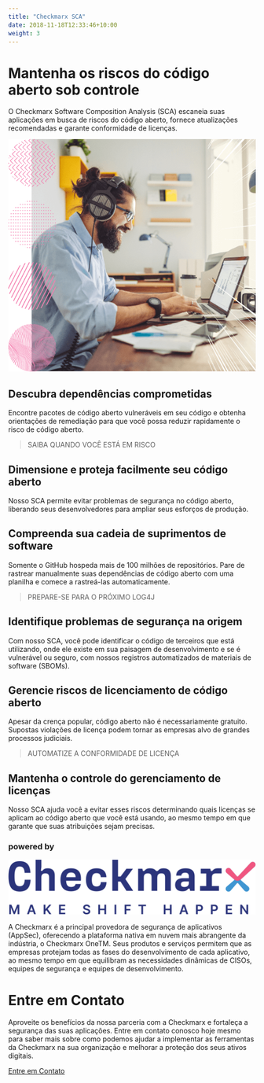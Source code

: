 ```yaml
---
title: "Checkmarx SCA"
date: 2018-11-18T12:33:46+10:00
weight: 3
---
```


# Mantenha os riscos do código aberto sob controle
O Checkmarx Software Composition Analysis (SCA) escaneia suas aplicações em busca de riscos do código aberto, fornece atualizações recomendadas e garante conformidade de licenças.

![Accounting Services](/images/SCA-Image1.png)

## Descubra dependências comprometidas
Encontre pacotes de código aberto vulneráveis em seu código e obtenha orientações de remediação para que você possa reduzir rapidamente o risco de código aberto.

> SAIBA QUANDO VOCÊ ESTÁ EM RISCO

## Dimensione e proteja facilmente seu código aberto
Nosso SCA permite evitar problemas de segurança no código aberto, liberando seus desenvolvedores para ampliar seus esforços de produção.

## Compreenda sua cadeia de suprimentos de software
Somente o GitHub hospeda mais de 100 milhões de repositórios. Pare de rastrear manualmente suas dependências de código aberto com uma planilha e comece a rastreá-las automaticamente.

> PREPARE-SE PARA O PRÓXIMO LOG4J

## Identifique problemas de segurança na origem
Com nosso SCA, você pode identificar o código de terceiros que está utilizando, onde ele existe em sua paisagem de desenvolvimento e se é vulnerável ou seguro, com nossos registros automatizados de materiais de software (SBOMs).

## Gerencie riscos de licenciamento de código aberto
Apesar da crença popular, código aberto não é necessariamente gratuito. Supostas violações de licença podem tornar as empresas alvo de grandes processos judiciais.

> AUTOMATIZE A CONFORMIDADE DE LICENÇA

## Mantenha o controle do gerenciamento de licenças
Nosso SCA ajuda você a evitar esses riscos determinando quais licenças se aplicam ao código aberto que você está usando, ao mesmo tempo em que garante que suas atribuições sejam precisas.

### powered by 


![Checkmarx](/images/logo/Checkmarx%20logo%2B%20slogan.svg)

A Checkmarx é a principal provedora de segurança de aplicativos (AppSec), oferecendo a plataforma nativa em nuvem mais abrangente da indústria, o Checkmarx OneTM. Seus produtos e serviços permitem que as empresas protejam todas as fases do desenvolvimento de cada aplicativo, ao mesmo tempo em que equilibram as necessidades dinâmicas de CISOs, equipes de segurança e equipes de desenvolvimento.


# Entre em Contato

Aproveite os benefícios da nossa parceria com a Checkmarx e fortaleça a segurança das suas aplicações. Entre em contato conosco hoje mesmo para saber mais sobre como podemos ajudar a implementar as ferramentas da Checkmarx na sua organização e melhorar a proteção dos seus ativos digitais.


 <div class="row justify-content-center">
    <div class="col-auto">
      <a class="button button-primary" href="{{ "contact" | relative_url }}">Entre em Contato</a>
    </div>
</div>